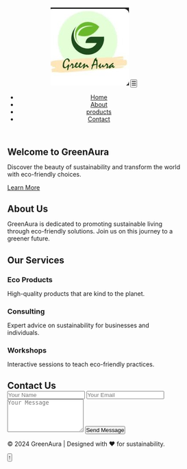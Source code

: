 

<html lang="en">
<head>
  <meta charset="UTF-8">
  <meta name="viewport" content="width=device-width, initial-scale=1.0">
  <title>GreenAura</title>
  <link rel="stylesheet" href="styles.css">
  <link href="https://fonts.googleapis.com/css2?family=Poppins:wght@400;600&display=swap" rel="stylesheet">
  <script defer src="script.js"></script>
</head>
<style>
    /* General Reset */
* {
  margin: 0;
  padding: 0;
  box-sizing: border-box;
}

body {
  font-family: 'Poppins', sans-serif;
  line-height: 1.6;
  background: #f0f8f4;
  color: #333;
  scroll-behavior: smooth;
}

/* Navbar */
.navbar {
  display: flex;
  justify-content: space-between;
  align-items: center;
  padding: 1rem 2rem;
  background: linear-gradient(90deg, #004d40, #00796b);
  position: sticky;
  top: 0;
  z-index: 1000;
}

.logo {
  width: 140px;
}

.nav-links {
  list-style: none;
  display: flex;
}

.nav-links li {
  margin-left: 20px;
}

.nav-links a {
  color: #fff;
  text-decoration: none;
  font-weight: 600;
}

.menu-toggle {
  display: none;
  font-size: 1.5rem;
  background: none;
  border: none;
  color: #fff;
}

@media (max-width: 768px) {
  .menu-toggle {
    display: block;
  }

  .nav-links {
    display: none;
    flex-direction: column;
    background: #004d40;
    position: absolute;
    right: 0;
    top: 60px;
    width: 200px;
  }

  .nav-links.active {
    display: flex;
  }
}

/* Hero Section */
.hero {
  height: 100vh;
  background: linear-gradient(to right, #b9fbc0, #00c853);
  display: flex;
  justify-content: center;
  align-items: center;
  text-align: center;
  color: #fff;
}

.hero h1 {
  font-size: 3rem;
}

.hero .highlight {
  color: #ffcc80;
}

.hero .btn {
  margin-top: 1.5rem;
  padding: 0.8rem 1.5rem;
  background: #00796b;
  color: #fff;
  border: none;
  border-radius: 5px;
  font-size: 1rem;
  cursor: pointer;
  text-decoration: none;
}

.hero .btn:hover {
  background: #004d40;
}

/* About Section */
.about {
  padding: 4rem 2rem;
  text-align: center;
  background: #f9fbe7;
}

/* Services Section */
.services {
  padding: 4rem 2rem;
  text-align: center;
}

.service-cards {
  display: flex;
  justify-content: center;
  gap: 2rem;
}

.card {
  background: #fff;
  padding: 2rem;
  border-radius: 10px;
  box-shadow: 0 5px 15px rgba(0, 0, 0, 0.1);
  width: 300px;
  text-align: center;
}

/* Contact Section */
.contact {
  padding: 4rem 2rem;
  text-align: center;
}

.contact-form input,
.contact-form textarea {
  width: 100%;
  padding: 1rem;
  margin-bottom: 1rem;
  border: 1px solid #ccc;
  border-radius: 5px;
}

.contact-form .btn {
  background: #00796b;
  color: #fff;
}

/* Footer */
footer {
  padding: 1rem;
  text-align: center;
  background: #004d40;
  color: #fff;
}

/* Scroll-to-Top Button */
#scrollToTop {
  position: fixed;
  bottom: 20px;
  right: 20px;
  background: #00796b;
  color: #fff;
  border: none;
  border-radius: 50%;
  font-size: 1.5rem;
  padding: 0.8rem;
  display: none;
  cursor: pointer;
}

#scrollToTop:hover {
  background: #004d40;
}
</style>
<body>
  <!-- Navbar -->
  <header>
    <nav class="navbar">
      <img src="galogo.jpg" alt="GreenAura Logo" class="logo">
      <button class="menu-toggle" aria-label="Toggle navigation">☰</button>
      <ul class="nav-links">
        <li><a href="popo.html">Home</a></li>
        <li><a href="about.html">About</a></li>
        <li><a href="cer.html">products</a></li>
        <li><a href="#contact">Contact</a></li>
      </ul>
    </nav>
  </header>

  <!-- Hero Section -->
  <section id="home" class="hero">
    <div class="hero-content">
      <h1>Welcome to <span class="highlight">GreenAura</span></h1>
      <p>Discover the beauty of sustainability and transform the world with eco-friendly choices.</p>
      <a href="about.html" class="btn">Learn More</a>
    </div>
  </section>

  <!-- About Section -->
  <section id="about" class="about">
    <h2>About Us</h2>
    <p>GreenAura is dedicated to promoting sustainable living through eco-friendly solutions. Join us on this journey to a greener future.</p>
  </section>

  <!-- Services Section -->
  <section id="services" class="services">
    <h2>Our Services</h2>
    <div class="service-cards">
      <div class="card">
        <h3>Eco Products</h3>
        <p>High-quality products that are kind to the planet.</p>
      </div>
      <div class="card">
        <h3>Consulting</h3>
        <p>Expert advice on sustainability for businesses and individuals.</p>
      </div>
      <div class="card">
        <h3>Workshops</h3>
        <p>Interactive sessions to teach eco-friendly practices.</p>
      </div>
    </div>
  </section>

  <!-- Contact Section -->
  <section id="contact" class="contact">
    <h2>Contact Us</h2>
    <form class="contact-form">
      <input type="text" placeholder="Your Name" required>
      <input type="email" placeholder="Your Email" required>
      <textarea placeholder="Your Message" rows="5" required></textarea>
      <button type="submit" class="btn">Send Message</button>
    </form>
  </section>

  <!-- Footer -->
  <footer>
    <p>&copy; 2024 GreenAura | Designed with ❤ for sustainability.</p>
  </footer>

  <!-- Scroll-to-Top Button -->
  <button id="scrollToTop" aria-label="Scroll to top">↑</button>
<script>
    // Navbar Toggle
const menuToggle = document.querySelector('.menu-toggle');
const navLinks = document.querySelector('.nav-links');

menuToggle.addEventListener('click', () => {
  navLinks.classList.toggle('active');
});

// Scroll-to-Top Button
const scrollToTopButton = document.getElementById('scrollToTop');

window.addEventListener('scroll', () => {
  if (window.scrollY > 300) {
    scrollToTopButton.style.display = 'block';
  } else {
    scrollToTopButton.style.display = 'none';
  }
});

scrollToTopButton.addEventListener('click', () => {
  window.scrollTo({ top: 0, behavior: 'smooth' });
});
</script>
</body>
</html>
